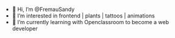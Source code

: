 - 👋 Hi, I’m @FremauSandy
- 👀 I’m interested in frontend | plants | tattoos | animations
- 🌱 I’m currently learning with Openclassroom to become a web developer

<!---
FremauSandy/FremauSandy is a ✨ special ✨ repository because its `README.md` (this file) appears on your GitHub profile.
You can click the Preview link to take a look at your changes.
--->
